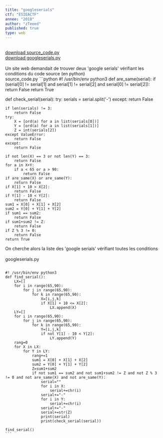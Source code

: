 ```yaml
---
title: "googleserials"
ctf: "ESIEACTF"
annee: "2018"
author: "zTeeed"
published: true
type: web
---
```


<br />
<a href="/writeup-scripts/2017-2018/ESIEACTF/googleserials/source_code.py">download source_code.py</a>
<br />
<a href="/writeup-scripts/2017-2018/ESIEACTF/googleserials/googleserials.py">download googleserials.py</a>
<br />
<br />
Un site web demandait de trouver deux 'google serials' vérifiant les conditions du code source (en python)
<br />
source_code.py
```python
#! /usr/bin/env python3
def are_same(serial):
	if (serial[0] != serial[1] and
		serial[1] != serial[2] and
		serial[0] != serial[2]):
		return False
	return True

def check_serial(serial):
	try:
		serials = serial.split('-')
	except:
		return False

	if len(serials) != 3:
		return False
	try:
		X = [ord(a) for a in list(serials[0])]
		Y = [ord(a) for a in list(serials[1])]
		Z = int(serials[2])
	except ValueError:
		return False
	except:
		return False

	if not len(X) == 3 or not len(Y) == 3:
		return False
	for a in X+Y:
		if a < 65 or a > 90:
			return False
	if are_same(X) or are_same(Y):
		return False
	if X[1] + 10 > X[2]:
		return False
	if Y[1] - 10 < Y[2]:
		return False
	sum1 = X[0] + X[1] + X[2]
	sum2 = Y[0] + Y[1] + Y[2]
	if sum1 == sum2:
		return False
	if sum1+sum2 != Z:
		return False
	if Z % 3 != 0:
		return False
	return True

</code></pre>
On cherche alors la liste des 'google serials' vérifiant toutes les conditions
<br />
<br />
googleserials.py
<pre><code class="hljs python">
#! /usr/bin/env python3
def find_serial():
    LX=[]
    for i in range(65,90):
        for j in range(65,90):
            for k in range(65,90):
                X=[i,j,k]
                if X[1] + 10 <= X[2]:
                    LX.append(X)
    LY=[]
    for i in range(65,90):
        for j in range(65,90):
            for k in range(65,90):
                Y=[i,j,k]
                if not Y[1] - 10 < Y[2]:
                    LY.append(Y)
    rang=0
    for X in LX:
        for Y in LY:
            rang+=1
            sum1 = X[0] + X[1] + X[2]
            sum2 = Y[0] + Y[1] + Y[2]
            Z=sum1+sum2
            if not sum1 == sum2 and not sum1+sum2 != Z and not Z % 3 != 0 and not are_same(X) and not are_same(Y):
                serial=""
                for i in X:
                    serial+=chr(i)
                serial+="-"
                for i in Y:
                    serial+=chr(i)
                serial+="-"
                serial+=str(Z)
                print(serial)
                print(check_serial(serial))

find_serial()
```
